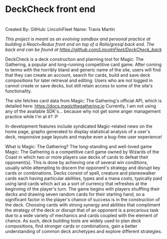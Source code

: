 # DeckCheck front end
# 

Created By:
    GitHub: LincolnFleet
    Name:   Travis Martin

*This project is meant as an evolving sandbox and personal practice at building a React+Redux front end on top of a Rails/gresql back end.*
*The back end can be found at https://github.com/LincolnFleet/DeckCheck_back*

DeckCheck is a deck construction and planning tool for Magic: The Gathering, a popular and long-running competitive card game. After coming to terms with the horribly bland and generic name of the site, users will find that they can create an account, search for cards, build and save deck compositions for later retrieval and editing. Users who are not logged in cannot create or save decks, but still retain access to some of the site's functionality.

The site fetches card data from Magic: The Gathering's official API, which is detailed here: https://docs.magicthegathering.io
Currently, I am not using any of the available SDK's... because why not get some anger management practice while I'm at it? :P

In-development features include syndicated Magic-related news on the home page, graphs generated to display statistical analysis of a user's deck, responsive page layouts and maybe even a bug-free user experience!

What is Magic: The Gathering?
The long-standing and well-loved game Magic: The Gathering is a competitive card game owned by Wizards of the Coast in which two or more players use decks of cards to defeat their opponent(s). This is done by achieving one of several win conditions, usually while attempting to discern the opponent's strategy and disrupt key cards or combinations. Decks consist of spell, creature and planeswalker cards each having particular abilities, types and a mana costs, typically paid using land cards which act as a sort of currency that refreshes at the beginning of the player's turn. The game begins with players shuffling their decks and drawing seven random cards for their starting hand, so a significant factor in the player's chance of success is in the construction of the deck. Choosing cards with strong synergy and abilities that compliment the strategy of the deck or disrupt that of an opponent is a precarious task due to a wide variety of mechanics and cards coupled with the element of chance. As such, deck building tools are widely used to plan deck compositions, find stronger cards or combinations, gain a better understanding of common deck archetypes and explore different strategies.
